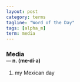 ```yaml
---
layout: post
category: terms
tagline: "Word of the Day"
tags: [alpha_m]
term: media
---
```


<h3>Media<br/> <small>&mdash; n. (me<span>&middot;</span>di<span>&middot;</span>a)</small></h3>
<p><ol><li>my Mexican day</li>
</ol></p>
